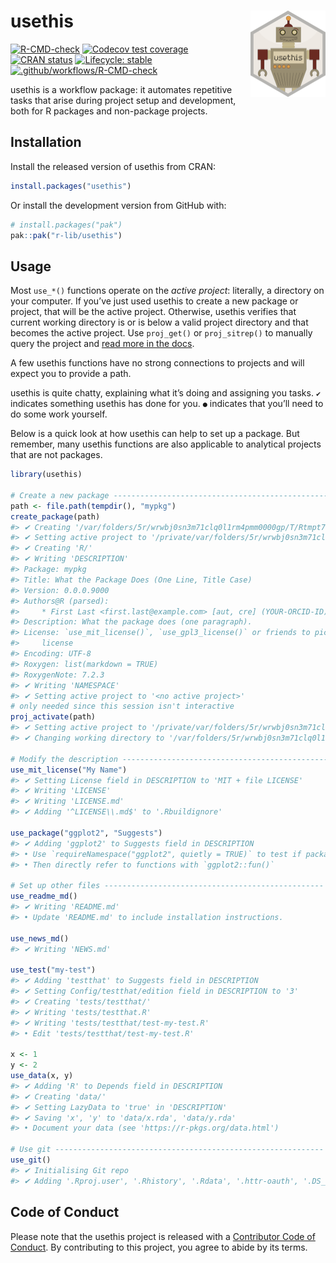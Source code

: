 
<!-- README.md is generated from README.Rmd. Please edit that file -->

# usethis <a href="https://usethis.r-lib.org"><img src="man/figures/logo.png" align="right" height="138" alt="usethis website" /></a>

<!-- badges: start -->

[![R-CMD-check](https://github.com/r-lib/usethis/actions/workflows/R-CMD-check.yaml/badge.svg)](https://github.com/r-lib/usethis/actions/workflows/R-CMD-check.yaml)
[![Codecov test
coverage](https://codecov.io/gh/r-lib/usethis/branch/main/graph/badge.svg)](https://app.codecov.io/gh/r-lib/usethis?branch=main)
[![CRAN
status](https://www.r-pkg.org/badges/version/usethis)](https://CRAN.R-project.org/package=usethis)
[![Lifecycle:
stable](https://img.shields.io/badge/lifecycle-stable-brightgreen.svg)](https://lifecycle.r-lib.org/articles/stages.html#stable)
[![.github/workflows/R-CMD-check](https://github.com/r-lib/usethis/actions/workflows/.github/workflows/R-CMD-check.yaml/badge.svg)](https://github.com/r-lib/usethis/actions/workflows/.github/workflows/R-CMD-check.yaml)
<!-- badges: end -->

usethis is a workflow package: it automates repetitive tasks that arise
during project setup and development, both for R packages and
non-package projects.

## Installation

Install the released version of usethis from CRAN:

``` r
install.packages("usethis")
```

Or install the development version from GitHub with:

``` r
# install.packages("pak")
pak::pak("r-lib/usethis")
```

## Usage

Most `use_*()` functions operate on the *active project*: literally, a
directory on your computer. If you’ve just used usethis to create a new
package or project, that will be the active project. Otherwise, usethis
verifies that current working directory is or is below a valid project
directory and that becomes the active project. Use `proj_get()` or
`proj_sitrep()` to manually query the project and [read more in the
docs](https://usethis.r-lib.org/reference/proj_utils.html).

A few usethis functions have no strong connections to projects and will
expect you to provide a path.

usethis is quite chatty, explaining what it’s doing and assigning you
tasks. `✔` indicates something usethis has done for you. `●` indicates
that you’ll need to do some work yourself.

Below is a quick look at how usethis can help to set up a package. But
remember, many usethis functions are also applicable to analytical
projects that are not packages.

``` r
library(usethis)

# Create a new package -------------------------------------------------
path <- file.path(tempdir(), "mypkg")
create_package(path)
#> ✔ Creating '/var/folders/5r/wrwbj0sn3m71clq0l1rm4pmm0000gp/T/Rtmpt7SYWI/mypkg/'
#> ✔ Setting active project to '/private/var/folders/5r/wrwbj0sn3m71clq0l1rm4pmm0000gp/T/Rtmpt7SYWI/mypkg'
#> ✔ Creating 'R/'
#> ✔ Writing 'DESCRIPTION'
#> Package: mypkg
#> Title: What the Package Does (One Line, Title Case)
#> Version: 0.0.0.9000
#> Authors@R (parsed):
#>     * First Last <first.last@example.com> [aut, cre] (YOUR-ORCID-ID)
#> Description: What the package does (one paragraph).
#> License: `use_mit_license()`, `use_gpl3_license()` or friends to pick a
#>     license
#> Encoding: UTF-8
#> Roxygen: list(markdown = TRUE)
#> RoxygenNote: 7.2.3
#> ✔ Writing 'NAMESPACE'
#> ✔ Setting active project to '<no active project>'
# only needed since this session isn't interactive
proj_activate(path)
#> ✔ Setting active project to '/private/var/folders/5r/wrwbj0sn3m71clq0l1rm4pmm0000gp/T/Rtmpt7SYWI/mypkg'
#> ✔ Changing working directory to '/var/folders/5r/wrwbj0sn3m71clq0l1rm4pmm0000gp/T/Rtmpt7SYWI/mypkg/'

# Modify the description ----------------------------------------------
use_mit_license("My Name")
#> ✔ Setting License field in DESCRIPTION to 'MIT + file LICENSE'
#> ✔ Writing 'LICENSE'
#> ✔ Writing 'LICENSE.md'
#> ✔ Adding '^LICENSE\\.md$' to '.Rbuildignore'

use_package("ggplot2", "Suggests")
#> ✔ Adding 'ggplot2' to Suggests field in DESCRIPTION
#> • Use `requireNamespace("ggplot2", quietly = TRUE)` to test if package is installed
#> • Then directly refer to functions with `ggplot2::fun()`

# Set up other files -------------------------------------------------
use_readme_md()
#> ✔ Writing 'README.md'
#> • Update 'README.md' to include installation instructions.

use_news_md()
#> ✔ Writing 'NEWS.md'

use_test("my-test")
#> ✔ Adding 'testthat' to Suggests field in DESCRIPTION
#> ✔ Setting Config/testthat/edition field in DESCRIPTION to '3'
#> ✔ Creating 'tests/testthat/'
#> ✔ Writing 'tests/testthat.R'
#> ✔ Writing 'tests/testthat/test-my-test.R'
#> • Edit 'tests/testthat/test-my-test.R'

x <- 1
y <- 2
use_data(x, y)
#> ✔ Adding 'R' to Depends field in DESCRIPTION
#> ✔ Creating 'data/'
#> ✔ Setting LazyData to 'true' in 'DESCRIPTION'
#> ✔ Saving 'x', 'y' to 'data/x.rda', 'data/y.rda'
#> • Document your data (see 'https://r-pkgs.org/data.html')

# Use git ------------------------------------------------------------
use_git()
#> ✔ Initialising Git repo
#> ✔ Adding '.Rproj.user', '.Rhistory', '.Rdata', '.httr-oauth', '.DS_Store', '.quarto' to '.gitignore'
```

## Code of Conduct

Please note that the usethis project is released with a [Contributor
Code of Conduct](https://usethis.r-lib.org/CODE_OF_CONDUCT.html). By
contributing to this project, you agree to abide by its terms.

